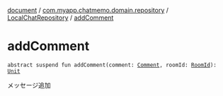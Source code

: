 [document](../../index.md) / [com.myapp.chatmemo.domain.repository](../index.md) / [LocalChatRepository](index.md) / [addComment](./add-comment.md)

# addComment

`abstract suspend fun addComment(comment: `[`Comment`](../../com.myapp.chatmemo.domain.model.value/-comment/index.md)`, roomId: `[`RoomId`](../../com.myapp.chatmemo.domain.model.value/-room-id/index.md)`): `[`Unit`](https://kotlinlang.org/api/latest/jvm/stdlib/kotlin/-unit/index.html)

メッセージ追加

